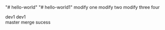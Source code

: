 "# hello-world" 
"# hello-world1" 
modify one
modify two
modify three
four

dev1  dev1  
master  merge  sucess